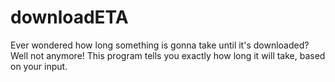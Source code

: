 # downloadETA
Ever wondered how long something is gonna take until it's downloaded? Well not anymore! This program tells you exactly how long it will take, based on your input.

